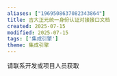 ```yaml
---
aliases: ["1969508637082343864"]
title: 吉大正元统一身份认证对接接口文档
created: 2025-07-15
modified: 2025-07-15
tags: ['集成引擎']
theme: 集成引擎
---
```


请联系开发或项目人员获取